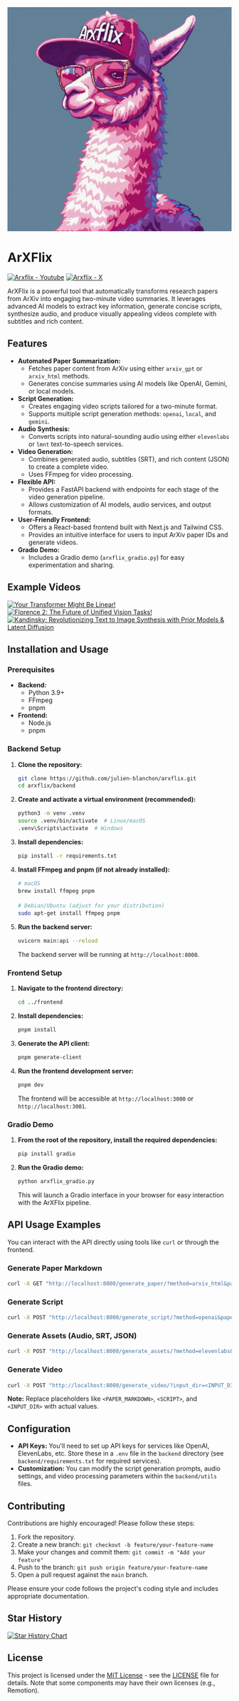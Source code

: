 
![ArXFlix](./assets/image/llama6.png)

# ArXFlix

[![Arxflix - Youtube](https://img.shields.io/badge/Arxflix-Youtube-red)](https://www.youtube.com/@Arxflix)
[![Arxflix - X](https://img.shields.io/badge/Arxflix-X-black)](https://x.com/arxflix)

ArXFlix is a powerful tool that automatically transforms research papers from ArXiv into engaging two-minute video summaries. It leverages advanced AI models to extract key information, generate concise scripts, synthesize audio, and produce visually appealing videos complete with subtitles and rich content.

## Features

-   **Automated Paper Summarization:**
    -   Fetches paper content from ArXiv using either `arxiv_gpt` or `arxiv_html` methods.
    -   Generates concise summaries using AI models like OpenAI, Gemini, or local models.
-   **Script Generation:**
    -   Creates engaging video scripts tailored for a two-minute format.
    -   Supports multiple script generation methods: `openai`, `local`, and `gemini`.
-   **Audio Synthesis:**
    -   Converts scripts into natural-sounding audio using either `elevenlabs` or `lmnt` text-to-speech services.
-   **Video Generation:**
    -   Combines generated audio, subtitles (SRT), and rich content (JSON) to create a complete video.
    -   Uses FFmpeg for video processing.
-   **Flexible API:**
    -   Provides a FastAPI backend with endpoints for each stage of the video generation pipeline.
    -   Allows customization of AI models, audio services, and output formats.
-   **User-Friendly Frontend:**
    -   Offers a React-based frontend built with Next.js and Tailwind CSS.
    -   Provides an intuitive interface for users to input ArXiv paper IDs and generate videos.
-   **Gradio Demo:**
    -   Includes a Gradio demo (`arxflix_gradio.py`) for easy experimentation and sharing.

## Example Videos

[![Your Transformer Might Be Linear!](https://img.youtube.com/vi/FqGK-FDztgg/default.jpg)](https://youtu.be/FqGK-FDztgg)
[![Florence 2: The Future of Unified Vision Tasks!](https://img.youtube.com/vi/umc-jUMqrmE/default.jpg)](https://youtu.be/umc-jUMqrmE)
[![Kandinsky: Revolutionizing Text to Image Synthesis with Prior Models & Latent Diffusion](https://img.youtube.com/vi/1HptxaIGywk/default.jpg)](https://youtu.be/1HptxaIGywk)

## Installation and Usage

### Prerequisites

-   **Backend:**
    -   Python 3.9+
    -   FFmpeg
    -   pnpm
-   **Frontend:**
    -   Node.js
    -   pnpm

### Backend Setup

1. **Clone the repository:**

    ```bash
    git clone https://github.com/julien-blanchon/arxflix.git
    cd arxflix/backend
    ```

2. **Create and activate a virtual environment (recommended):**

    ```bash
    python3 -m venv .venv
    source .venv/bin/activate  # Linux/macOS
    .venv\Scripts\activate  # Windows
    ```

3. **Install dependencies:**

    ```bash
    pip install -r requirements.txt
    ```

4. **Install FFmpeg and pnpm (if not already installed):**

    ```bash
    # macOS
    brew install ffmpeg pnpm

    # Debian/Ubuntu (adjust for your distribution)
    sudo apt-get install ffmpeg pnpm
    ```

5. **Run the backend server:**

    ```bash
    uvicorn main:api --reload
    ```

    The backend server will be running at `http://localhost:8000`.

### Frontend Setup

1. **Navigate to the frontend directory:**

    ```bash
    cd ../frontend
    ```

2. **Install dependencies:**

    ```bash
    pnpm install
    ```

3. **Generate the API client:**

    ```bash
    pnpm generate-client
    ```

4. **Run the frontend development server:**

    ```bash
    pnpm dev
    ```

    The frontend will be accessible at `http://localhost:3000` or `http://localhost:3001`.

### Gradio Demo

1. **From the root of the repository, install the required dependencies:**

    ```bash
    pip install gradio
    ```

2. **Run the Gradio demo:**

    ```bash
    python arxflix_gradio.py
    ```

    This will launch a Gradio interface in your browser for easy interaction with the ArXFlix pipeline.

## API Usage Examples

You can interact with the API directly using tools like `curl` or through the frontend.

### Generate Paper Markdown

```bash
curl -X GET "http://localhost:8000/generate_paper/?method=arxiv_html&paper_id=2404.02905"
```

### Generate Script

```bash
curl -X POST "http://localhost:8000/generate_script/?method=openai&paper_id=2404.02905&paper_markdown=<PAPER_MARKDOWN>" -H "Content-Type: application/json"
```

### Generate Assets (Audio, SRT, JSON)

```bash
curl -X POST "http://localhost:8000/generate_assets/?method=elevenlabs&script=<SCRIPT>" -H "Content-Type: application/json"
```

### Generate Video

```bash
curl -X POST "http://localhost:8000/generate_video/?input_dir=<INPUT_DIR>&output_video=output.mp4" -H "Content-Type: application/json"
```

**Note:** Replace placeholders like `<PAPER_MARKDOWN>`, `<SCRIPT>`, and `<INPUT_DIR>` with actual values.

## Configuration

-   **API Keys:** You'll need to set up API keys for services like OpenAI, ElevenLabs, etc. Store these in a `.env` file in the `backend` directory (see `backend/requirements.txt` for required services).
-   **Customization:** You can modify the script generation prompts, audio settings, and video processing parameters within the `backend/utils` files.

## Contributing

Contributions are highly encouraged! Please follow these steps:

1. Fork the repository.
2. Create a new branch: `git checkout -b feature/your-feature-name`
3. Make your changes and commit them: `git commit -m "Add your feature"`
4. Push to the branch: `git push origin feature/your-feature-name`
5. Open a pull request against the `main` branch.

Please ensure your code follows the project's coding style and includes appropriate documentation.

## Star History

[![Star History Chart](https://api.star-history.com/svg?repos=julien-blanchon/arxflix&type=Date)](https://star-history.com/#julien-blanchon/arxflix&Date)

## License

This project is licensed under the [MIT License](LICENSE) - see the [LICENSE](LICENSE) file for details. Note that some components may have their own licenses (e.g., Remotion).
